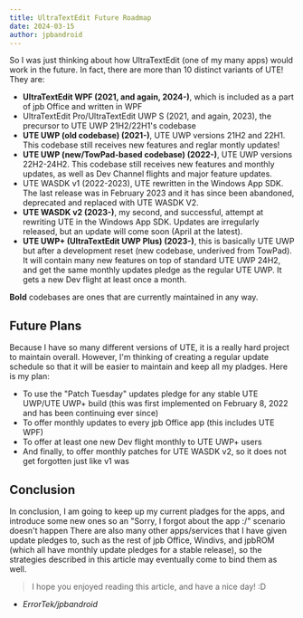 ```yaml
---
title: UltraTextEdit Future Roadmap
date: 2024-03-15
author: jpbandroid
---
```


So I was just thinking about how UltraTextEdit (one of my many apps) would work in the future. In fact, there are more than 10 distinct variants of UTE!
They are:
- **UltraTextEdit WPF (2021, and again, 2024-)**, which is included as a part of jpb Office and written in WPF
- UltraTextEdit Pro/UltraTextEdit UWP S (2021, and again, 2023), the precursor to UTE UWP 21H2/22H1's codebase
- **UTE UWP (old codebase) (2021-)**, UTE UWP versions 21H2 and 22H1. This codebase still receives new features and reglar montly updates!
- **UTE UWP (new/TowPad-based codebase) (2022-)**, UTE UWP versions 22H2-24H2. This codebase still receives new features and monthly updates, as well as Dev Channel flights and major feature updates.
- UTE WASDK v1 (2022-2023), UTE rewritten in the Windows App SDK. The last release was in February 2023 and it has since been abandoned, deprecated and replaced with UTE WASDK V2.
- **UTE WASDK v2 (2023-)**, my second, and successful, attempt at rewriting UTE in the Windows App SDK. Updates are irregularly released, but an update will come soon (April at the latest).
- **UTE UWP+ (UltraTextEdit UWP Plus) (2023-)**, this is basically UTE UWP but after a development reset (new codebase, underived from TowPad). It will contain many new features on top of standard UTE UWP 24H2, and get the same monthly updates pledge as the regular UTE UWP. It gets a new Dev flight at least once a month.

**Bold** codebases are ones that are currently maintained in any way.

## Future Plans
Because I have so many different versions of UTE, it is a really hard project to maintain overall. However, I'm thinking of creating a regular update schedule so that it will be easier to maintain and keep all my pladges.
Here is my plan:
- To use the "Patch Tuesday" updates pledge for any stable UTE UWP/UTE UWP+ build (this was first implemented on February 8, 2022 and has been continuing ever since)
- To offer monthly updates to every jpb Office app (this includes UTE WPF)
- To offer at least one new Dev flight monthly to UTE UWP+ users
- And finally, to offer monthly patches for UTE WASDK v2, so it does not get forgotten just like v1 was

## Conclusion
In conclusion, I am going to keep up my current pladges for the apps, and introduce some new ones so an "Sorry, I forgot about the app :/" scenario doesn't happen
There are also many other apps/services that I have given update pledges to, such as the rest of jpb Office, Windivs, and jpbROM (which all have monthly update pledges for a stable release), so the strategies described in this article may eventually come to bind them as well.

> I hope you enjoyed reading this article, and have a nice day! :D
- *ErrorTek/jpbandroid*